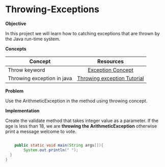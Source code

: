 # Throwing-Exceptions



**Objective**

In this project we will learn how to catching exceptions that are thrown by the Java run-time system. 

**Concepts**

| Concept   |      Resources      |
|----------|:-------------:|
|Throw keyword|[Exception Concept](https://www.digitalocean.com/community/tutorials/exception-handling-in-java)|
|Throwing exception in java |[Throwing exception Tutorial](https://www.youtube.com/watch?v=kAOYeVYtukY)|

**Problem**

Use the ArithmeticException in the method using throwing concept.

**Implementation**

Create the validate method that takes integer value as a parameter. If the age is less than 18, 
we are **throwing the ArithmeticException** otherwise print a message welcome to vote.


```Java

    public static void main(String args[]){   
        System.out.println(" ");    
  }    
}    
```

